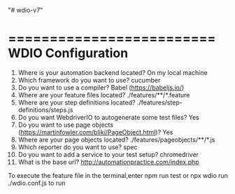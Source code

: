 "# wdio-v7" 


=========================
WDIO Configuration 
========================= 

1)  Where is your automation backend located? On my local machine
2)  Which framework do you want to use? cucumber
3)  Do you want to use a compiler? Babel (https://babeljs.io/)
4)  Where are your feature files located? ./features/**/*.feature
5)  Where are your step definitions located? ./features/step-definitions/steps.js
6)  Do you want WebdriverIO to autogenerate some test files? Yes
7)  Do you want to use page objects (https://martinfowler.com/bliki/PageObject.html)? Yes
8)  Where are your page objects located? ./features/pageobjects/**/*.js
9)  Which reporter do you want to use? spec
10) Do you want to add a service to your test setup? chromedriver
11) What is the base url? http://automationpractice.com/index.php


To execute the feature file in the terminal,enter npm run test or npx wdio run ./wdio.conf.js to run 
